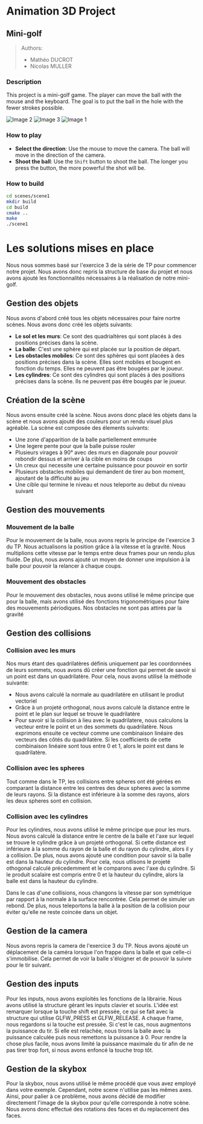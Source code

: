 # Animation 3D Project
## Mini-golf
>Authors:
>* Mathéo DUCROT 
>* Nicolas MULLER

### Description
This project is a mini-golf game. The player can move the ball with the mouse and the keyboard. The goal is to put the ball in the hole with the fewer strokes possible.

![Image 2](./images/screen2.png)
![Image 3](./images/screen3.png)
![Image 1](./images/screen1.png)


### How to play
* **Select the direction**: Use the mouse to move the camera. The ball will move in the direction of the camera.
* **Shoot the ball**: Use the `Shift` button to shoot the ball. The longer you press the button, the more powerful the shot will be.

### How to build
```bash
cd scenes/scene1
mkdir build
cd build
cmake ..
make
./scene1
```
# Les solutions mises en place
Nous nous sommes basé sur l'exercice 3 de la série de TP pour commencer notre projet. Nous avons donc repris la structure de base du projet et nous avons ajouté les fonctionnalités nécessaires à la réalisation de notre mini-golf.

## Gestion des objets
Nous avons d'abord créé tous les objets nécessaires pour faire nortre scènes. Nous avons donc créé les objets suivants:
* **Le sol et les murs**: Ce sont des quadrialtères qui sont placés à des positions précises dans la scène.
* **La balle**: C'est une sphère qui est placée sur la position de départ.
* **Les obstacles mobiles**: Ce sont des sphères qui sont placées à des positions précises dans la scène. Elles sont mobiles et bougent en fonction du temps. Elles ne peuvent pas être bougées par le joueur.
* **Les cylindres**: Ce sont des cylindres qui sont placés à des positions précises dans la scène. Ils ne peuvent pas être bougés par le joueur.

## Création de la scène
Nous avons ensuite créé la scène. Nous avons donc placé les objets dans la scène et nous avons ajouté des couleurs pour un rendu visuel plus agréable.
La scène est composée des élements suivants:
* Une zone d'apparition de la balle partiellement emmurée
* Une legere pente pour que la balle puisse rouler
* Plusieurs virages à 90° avec des murs en diagonale pour pouvoir rebondir dessus et arriver à la cible en moins de coups
* Un creux qui necessite une certaine puissance pour pouvoir en sortir
* Plusieurs obstacles mobiles qui demandent de tirer au bon moment, ajoutant de la difficulté au jeu
* Une cible qui termine le niveau et nous teleporte au debut du niveau suivant

## Gestion des mouvements
### Mouvement de la balle
Pour le mouvement de la balle, nous avons repris le principe de l'exercice 3 du TP. Nous actualisons la position grâce à la vitesse et la gravité. Nous multiplions cette vitesse par le temps entre deux frames pour un rendu plus fluide. De plus, nous avons ajouté un moyen de donner une impulsion à la balle pour pouvoir la relancer à chaque coups.

### Mouvement des obstacles
Pour le mouvement des obstacles, nous avons utilisé le même principe que pour la balle, mais avons utilisé des fonctions trigonométriques pour faire des mouvements périodiques. Nos obstacles ne sont pas attirés par la gravité

## Gestion des collisions
### Collision avec les murs
Nos murs étant des quadrilatères définis uniquement par les coordonnées de leurs sommets, nous avons dû créer une fonction qui permet de savoir si un point est dans un quadrilatère. Pour cela, nous avons utilisé la méthode suivante:
* Nous avons calculé la normale au quadrilatère en utilisant le prodiut vectoriel
* Grâce à un projeté orthogonal, nous avons calculé la distance entre le point et le plan sur lequel se trouve le quadrilatère
* Pour savoir si la collision à lieu avec le quadrilatere, nous calculons la vecteur entre le point et un des sommets du quadrilatère. Nous exprimons ensuite ce vecteur comme une combinaison linéaire des vecteurs des côtés du quadrilatère. Si les coefficients de cette combinaison linéaire sont tous entre 0 et 1, alors le point est dans le quadrilatère.

### Collision avec les spheres
Tout comme dans le TP, les collisions entre spheres ont été gérées en comparant la distance entre les centres des deux spheres avec la somme de leurs rayons. Si la distance est inférieure à la somme des rayons, alors les deux spheres sont en collision.

### Collision avec les cylindres
Pour les cylindres, nous avons utilisé le même principe que pour les murs. Nous avons calculé la distance entre le centre de la balle et l'axe sur lequel se trouve le cylindre grâce à un projeté orthogonal. Si cette distance est inférieure à la somme du rayon de la balle et du rayon du cylindre, alors il y a collision. De plus, nous avons ajouté une condition pour savoir si la balle est dans la hauteur du cylindre. Pour cela, nous utlisons le projeté othogonal calculé précedemment et le comparons avec l'axe du cylindre. Si le produit scalaire est compris entre 0 et la hauteur du cylindre, alors la balle est dans la hauteur du cylindre. 


Dans le cas d'une collisions, nous changons la vitesse par son symétrique par rapport à la normale à la surface rencontrée. Cela permet de simuler un rebond. De plus, nous teleportons la balle à la position de la collision pour éviter qu'elle ne reste coincée dans un objet.

## Gestion de la camera
Nous avons repris la camera de l'exercice 3 du TP. Nous avons ajouté un déplacement de la caméra lorsque l'on frappe dans la balle et que celle-ci s'immobilise. Cela permet de voir la balle s'éloigner et de pouvoir la suivre pour le tir suivant.

## Gestion des inputs
Pour les inputs, nous avons exploités les fonctions de la librairie. Nous avons utilisé la structure gérant les inputs clavier et souris. L'idée est remarquer lorsque la touche shift est pressée, ce qui se fait avec la structure qui utilise GLFW_PRESS et GLFW_RELEASE. A chaque frame, nous regardons si la touche est pressée. Si c'est le cas, nous augmentons la puissance du tir. Si elle est relachée, nous tirons la balle avec la puissance calculée puis nous remettons la puissance à 0. Pour rendre la chose plus facile, nous avons limité la puissance maximale du tir afin de ne pas tirer trop fort, si nous avons enfoncé la touche trop tôt.

## Gestion de la skybox
Pour la skybox, nous avons utilisé le même procédé que vous avez employé dans votre exemple. Cependant, notre scene n'utilise pas les mêmes axes. Ainsi, pour palier à ce problème, nous avons décidé de modifier directement l'image de la skybox pour qu'elle corresponde à notre scène. Nous avons donc effectué des rotations des faces et du replacement des faces.